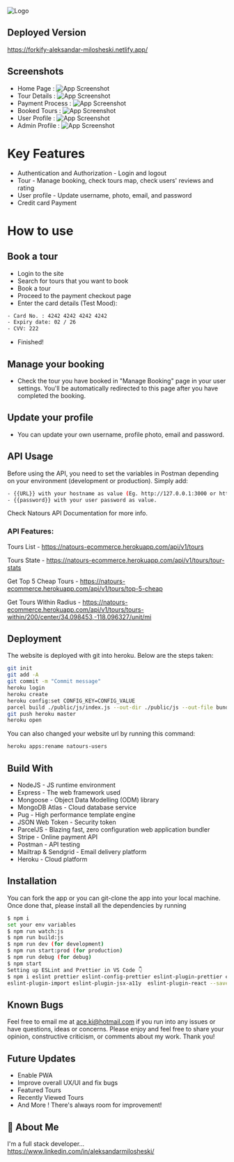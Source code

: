 
![Logo](https://www.natours.dev/img/logo-green.png)


## Deployed Version

https://forkify-aleksandar-milosheski.netlify.app/

## Screenshots
* Home Page :
![App Screenshot](https://user-images.githubusercontent.com/58518192/72606801-7ebe0680-3949-11ea-8e88-613f022a64e5.gif)
* Tour Details :
![App Screenshot](https://user-images.githubusercontent.com/58518192/72606859-a0b78900-3949-11ea-8f0d-ef44c789957b.gif)
* Payment Process :
![App Screenshot](https://user-images.githubusercontent.com/58518192/72606973-d9eff900-3949-11ea-9a2e-f84a6581bef3.gif)
* Booked Tours :
![App Screenshot](https://user-images.githubusercontent.com/58518192/72607747-6a7b0900-394b-11ea-8b9f-5330531ca2eb.png)
* User Profile :
![App Screenshot](https://user-images.githubusercontent.com/58518192/72607635-44edff80-394b-11ea-8943-64c48f6f19aa.png)
* Admin Profile :
![App Screenshot](https://user-images.githubusercontent.com/58518192/72607648-4d463a80-394b-11ea-972f-a73160cfaa5b.png)

# Key Features

* Authentication and Authorization - Login and logout
* Tour - Manage booking, check tours map, check users' reviews and rating
* User profile - Update username, photo, email, and password
* Credit card Payment


# How to use

## Book a tour

- Login to the site
- Search for tours that you want to book
- Book a tour
- Proceed to the payment checkout page
- Enter the card details (Test Mood):

```bash
- Card No. : 4242 4242 4242 4242
- Expiry date: 02 / 26
- CVV: 222
```
- Finished!

## Manage your booking
- Check the tour you have booked in "Manage Booking" page in your user settings. You'll be automatically redirected to this page after you have completed the booking.

## Update your profile

- You can update your own username, profile photo, email and password.
## API Usage

Before using the API, you need to set the variables in Postman depending on your environment (development or production). Simply add:

```bash
- {{URL}} with your hostname as value (Eg. http://127.0.0.1:3000 or http://www.example.com)
- {{password}} with your user password as value.
```
Check Natours API Documentation for more info.

### API Features:

Tours List - https://natours-ecommerce.herokuapp.com/api/v1/tours

Tours State - https://natours-ecommerce.herokuapp.com/api/v1/tours/tour-stats

Get Top 5 Cheap Tours - https://natours-ecommerce.herokuapp.com/api/v1/tours/top-5-cheap

Get Tours Within Radius - https://natours-ecommerce.herokuapp.com/api/v1/tours/tours-within/200/center/34.098453,-118.096327/unit/mi


## Deployment

The website is deployed with git into heroku. Below are the steps taken:
```bash
git init
git add -A
git commit -m "Commit message"
heroku login
heroku create
heroku config:set CONFIG_KEY=CONFIG_VALUE
parcel build ./public/js/index.js --out-dir ./public/js --out-file bundle.js
git push heroku master
heroku open
```
You can also changed your website url by running this command:
```bash
heroku apps:rename natours-users
```

## Build With

* NodeJS - JS runtime environment
* Express - The web framework used
* Mongoose - Object Data Modelling (ODM) library
* MongoDB Atlas - Cloud database service
* Pug - High performance template engine
* JSON Web Token - Security token
* ParcelJS - Blazing fast, zero configuration web application bundler
* Stripe - Online payment API
* Postman - API testing
* Mailtrap & Sendgrid - Email delivery platform
* Heroku - Cloud platform
## Installation

You can fork the app or you can git-clone the app into your local machine. Once done that, please install all the dependencies by running

```bash
$ npm i
set your env variables
$ npm run watch:js
$ npm run build:js
$ npm run dev (for development)
$ npm run start:prod (for production)
$ npm run debug (for debug)
$ npm start
Setting up ESLint and Prettier in VS Code 👇
$ npm i eslint prettier eslint-config-prettier eslint-plugin-prettier eslint-config-airbnb eslint-plugin-node
eslint-plugin-import eslint-plugin-jsx-a11y  eslint-plugin-react --save-dev
```


    
## Known Bugs

Feel free to email me at ace.ki@hotmail.com if you run into any issues or have questions, ideas or concerns. Please enjoy and feel free to share your opinion, constructive criticism, or comments about my work. Thank you!
## Future Updates

* Enable PWA
* Improve overall UX/UI and fix bugs
* Featured Tours
* Recently Viewed Tours
* And More ! There's always room for improvement!
## 🚀 About Me
I'm a full stack developer...
https://www.linkedin.com/in/aleksandarmilosheski/
